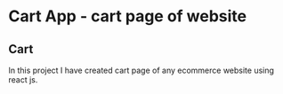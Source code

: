 # Cart App - cart page of website

## Cart

In this project I have created cart page of any ecommerce website using react js.
